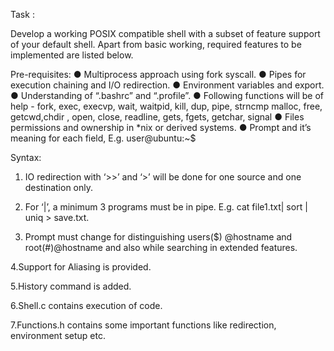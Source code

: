 Task :

Develop a working POSIX compatible shell with a subset of feature support of your default shell. Apart from basic working, required features to be implemented are listed below.

Pre-requisites:
● Multiprocess approach using fork syscall.
● Pipes for execution chaining and I/O redirection.
● Environment variables and export.
● Understanding of “.bashrc” and “.profile”.
● Following functions will be of help - fork, exec, execvp, wait, waitpid, kill, dup, pipe, strncmp
   malloc, free, getcwd,chdir , open, close, readline, gets, fgets, getchar, signal
● Files permissions and ownership in *nix or derived systems.
● Prompt and it’s meaning for each field, E.g. user@ubuntu:~$

Syntax:
1. IO redirection with ‘>>’ and ‘>’ will be done for one source and one destination only.

2. For ‘|’, a minimum 3 programs must be in pipe. E.g. cat file1.txt| sort | uniq > save.txt.

3. Prompt must change for distinguishing users($) @hostname and root(#)@hostname and also while searching in extended features.

4.Support for Aliasing is provided.

5.History command is added.

6.Shell.c contains execution of code.

7.Functions.h contains some important functions like redirection, environment setup etc.

